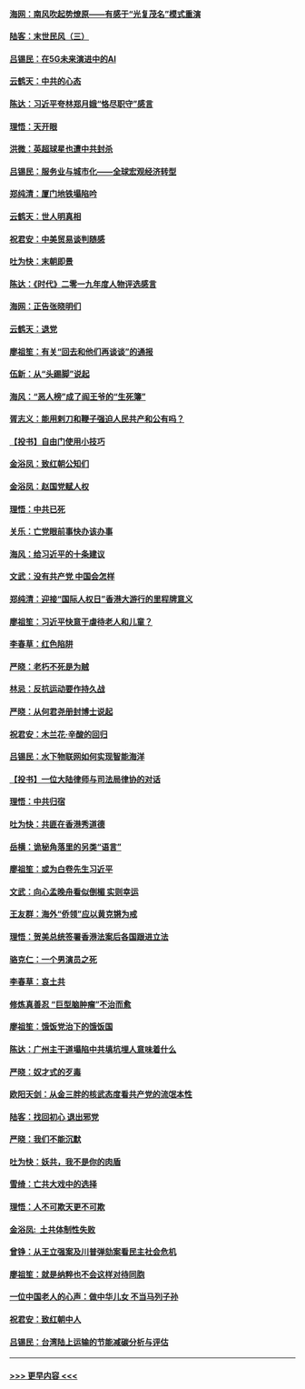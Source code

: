 #### [海网：南风吹起势燎原——有感于“光复茂名”模式重演](../pages/nsc993/n11732308.md?t=12201801) 
#### [陆客：末世民风（三）](../pages/nsc993/n11732211.md?t=12201801) 
#### [吕锡民：在5G未来演进中的AI](../pages/nsc993/n11730010.md?t=12201801) 
#### [云鹤天：中共的心态](../pages/nsc993/n11729906.md?t=12201801) 
#### [陈达：习近平夸林郑月娥“恪尽职守”感言](../pages/nsc993/n11729881.md?t=12201801) 
#### [理悟：天开眼](../pages/nsc993/n11729699.md?t=12201801) 
#### [洪微：英超球星也遭中共封杀](../pages/nsc993/n11727243.md?t=12201801) 
#### [吕锡民：服务业与城市化——全球宏观经济转型](../pages/nsc993/n11725845.md?t=12201801) 
#### [郑纯清：厦门地铁塌陷吟](../pages/nsc993/n11725813.md?t=12201801) 
#### [云鹤天：世人明真相](../pages/nsc993/n11725621.md?t=12201801) 
#### [祝君安：中美贸易谈判随感](../pages/nsc993/n11725609.md?t=12201801) 
#### [吐为快：末朝即景](../pages/nsc993/n11723365.md?t=12201801) 
#### [陈达：《时代》二零一九年度人物评选感言](../pages/nsc993/n11723337.md?t=12201801) 
#### [海网：正告张晓明们](../pages/nsc993/n11723228.md?t=12201801) 
#### [云鹤天：退党](../pages/nsc993/n11723056.md?t=12201801) 
#### [廖祖笙：有关“回去和他们再谈谈”的通报](../pages/nsc993/n11722442.md?t=12201801) 
#### [伍新：从“头踢脚”说起](../pages/nsc993/n11722429.md?t=12201801) 
#### [海风：“恶人榜”成了阎王爷的“生死簿”](../pages/nsc993/n11722272.md?t=12201801) 
#### [胥志义：能用剌刀和鞭子强迫人民共产和公有吗？](../pages/nsc993/n11720569.md?t=12201801) 
#### [【投书】自由门使用小技巧](../pages/nsc993/n11720180.md?t=12201801) 
#### [金浴凤：致红朝公知们](../pages/nsc993/n11720563.md?t=12201801) 
#### [金浴凤：赵国党赋人权](../pages/nsc993/n11720533.md?t=12201801) 
#### [理悟：中共已死](../pages/nsc993/n11720233.md?t=12201801) 
#### [关乐：亡党眼前事快办该办事](../pages/nsc993/n11719160.md?t=12201801) 
#### [海风：给习近平的十条建议](../pages/nsc993/n11717616.md?t=12201801) 
#### [文武：没有共产党 中国会怎样](../pages/nsc993/n11717584.md?t=12201801) 
#### [郑纯清：迎接“国际人权日”香港大游行的里程牌意义](../pages/nsc993/n11717417.md?t=12201801) 
#### [廖祖笙：习近平快意于虐待老人和儿童？](../pages/nsc993/n11715313.md?t=12201801) 
#### [李春草：红色陷阱](../pages/nsc993/n11715029.md?t=12201801) 
#### [严晓：老朽不死是为贼](../pages/nsc993/n11712910.md?t=12201801) 
#### [林忌：反抗运动要作持久战](../pages/nsc993/n11712623.md?t=12201801) 
#### [严晓：从何君尧册封博士说起](../pages/nsc993/n11712465.md?t=12201801) 
#### [祝君安：木兰花·辛酸的回归](../pages/nsc993/n11712381.md?t=12201801) 
#### [吕锡民：水下物联网如何实现智能海洋](../pages/nsc993/n11711158.md?t=12201801) 
#### [【投书】一位大陆律师与司法局律协的对话](../pages/nsc993/n11709675.md?t=12201801) 
#### [理悟：中共归宿](../pages/nsc993/n11710059.md?t=12201801) 
#### [吐为快：共匪在香港秀道德](../pages/nsc993/n11709979.md?t=12201801) 
#### [岳横：诡秘角落里的另类“语言”](../pages/nsc993/n11709792.md?t=12201801) 
#### [廖祖笙：或为白卷先生习近平](../pages/nsc993/n11708330.md?t=12201801) 
#### [文武：向心孟晚舟看似倒楣 实则幸运](../pages/nsc993/n11708236.md?t=12201801) 
#### [王友群：海外“侨领”应以黄克锵为戒](../pages/nsc993/n11706176.md?t=12201801) 
#### [理悟：贺美总统签署香港法案后各国跟进立法](../pages/nsc993/n11706853.md?t=12201801) 
#### [骆克仁：一个男演员之死](../pages/nsc993/n11706677.md?t=12201801) 
#### [李春草：哀土共](../pages/nsc993/n11706255.md?t=12201801) 
#### [修炼真善忍 “巨型脑肿瘤”不治而愈](../pages/nsc993/n11705340.md?t=12201801) 
#### [廖祖笙：饿饭党治下的饿饭国](../pages/nsc993/n11705085.md?t=12201801) 
#### [陈达：广州主干道塌陷中共填坑埋人意味着什么](../pages/nsc993/n11705046.md?t=12201801) 
#### [严晓：奴才式的歹毒](../pages/nsc993/n11704826.md?t=12201801) 
#### [欧阳天剑：从金三胖的核武态度看共产党的流氓本性](../pages/nsc993/n11702238.md?t=12201801) 
#### [陆客：找回初心 退出邪党](../pages/nsc993/n11702213.md?t=12201801) 
#### [严晓：我们不能沉默](../pages/nsc993/n11702110.md?t=12201801) 
#### [吐为快：妖共，我不是你的肉盾](../pages/nsc993/n11701366.md?t=12201801) 
#### [雪绮：亡共大戏中的选择](../pages/nsc993/n11699922.md?t=12201801) 
#### [理悟：人不可欺天更不可欺](../pages/nsc993/n11699657.md?t=12201801) 
#### [金浴凤:  土共体制性失败](../pages/nsc993/n11699361.md?t=12201801) 
#### [曾铮：从王立强案及川普弹劾案看民主社会危机](../pages/nsc993/n11699318.md?t=12201801) 
#### [廖祖笙：就是纳粹也不会这样对待同胞](../pages/nsc993/n11697658.md?t=12201801) 
#### [一位中国老人的心声：做中华儿女 不当马列子孙](../pages/nsc993/n11697525.md?t=12201801) 
#### [祝君安：致红朝中人](../pages/nsc993/n11697518.md?t=12201801) 
#### [吕锡民：台湾陆上运输的节能减碳分析与评估](../pages/nsc993/n11694983.md?t=12201801) 

----
#### [ >>> 更早内容 <<< ](../indexes/nsc993-earlier.md)
